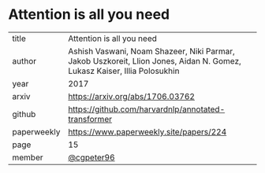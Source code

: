 # Attention is all you need

|  |  |
| :--- | :--- |
| title | Attention is all you need |
| author | Ashish Vaswani, Noam Shazeer, Niki Parmar, Jakob Uszkoreit, Llion Jones, Aidan N. Gomez, Lukasz Kaiser, Illia Polosukhin |
| year | 2017 |
| arxiv | https://arxiv.org/abs/1706.03762|
| github |   https://github.com/harvardnlp/annotated-transformer|
| paperweekly |https://www.paperweekly.site/papers/224  |
| page | 15 |
| member | [@cgpeter96](https://github.com/petercg96) |
